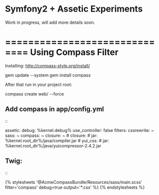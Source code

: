 Symfony2 + Assetic Experiments
==============================

Work in progress, will add more details soon.



==============================
Using Compass Filter
==============================

Installing: http://compass-style.org/install/

gem update --system
gem install compass

After that run in your project root:

compass create web/ --force

Add compass in app/config.yml
----------------------------------------

::

assetic:
    debug:          %kernel.debug%
    use_controller: false
    filters:
        cssrewrite: ~
        sass: ~
        compass: ~
        closure: ~
        # closure:
        #     jar: %kernel.root_dir%/java/compiler.jar
        # yui_css:
        #     jar: %kernel.root_dir%/java/yuicompressor-2.4.2.jar



Twig:
----------------------------------------

::

{% stylesheets '@AcmeCompassBundle/Resources/sass/main.scss' filter='compass' debug=true output='*.css' %}
     <link href="{{ asset_url }}" type="text/css" rel="stylesheet" />
{% endstylesheets %}
